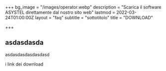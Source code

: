 +++
bg_image = "/images/operator.webp"
description = "Scarica il software ASYSTEL direttamente dal nostro sito web"
lastmod = 2022-03-24T01:00:00Z
layout = "faq"
subtitle = "sottotitolo"
title = "DOWNLOAD"

+++
## asdasdasda

asdasdasdasdasdasd

i link dei download